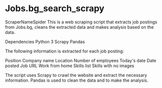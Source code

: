 # Jobs.bg_search_scrapy

ScraperNameSpider
This is a web scraping script that extracts job postings from Jobs.bg, cleans the extracted data and makes analysis based on the data.

Dependencies
Python 3
Scrapy
Pandas

The following information is extracted for each job posting:

Position
Company name
Location
Number of employees
Today's date
Date posted
Job URL
Work from home
Skills list
Skills with no images

The script uses Scrapy to crawl the website and extract the necessary information.
Pandas is used to clean the data and to make the analysis. 

